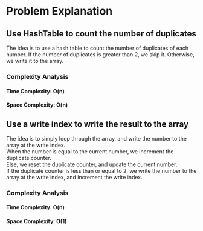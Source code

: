 # Problem Explanation

## Use HashTable to count the number of duplicates
The idea is to use a hash table to count the number of duplicates of each number.
If the number of duplicates is greater than 2, we skip it.
Otherwise, we write it to the array.

### Complexity Analysis
#### Time Complexity: O(n)
#### Space Complexity: O(n)

## Use a write index to write the result to the array
The idea is to simply loop through the array, and write the number to the array at the write index.<br>
When the number is equal to the current number, we increment the duplicate counter.<br>
Else, we reset the duplicate counter, and update the current number.<br>
If the duplicate counter is less than or equal to 2, we write the number to the array at the write index, and increment the write index.<br>

### Complexity Analysis
#### Time Complexity: O(n)
#### Space Complexity: O(1)

